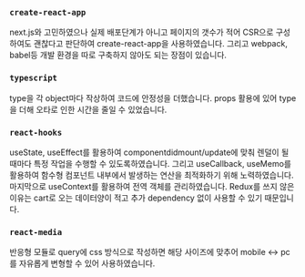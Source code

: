 ### `create-react-app`

next.js와 고민하였으나 실제 배포단계가 아니고 페이지의 갯수가 적어 CSR으로 구성하여도 괜찮다고 판단하여 create-react-app을 사용하였습니다.
그리고 webpack, babel등 개발 환경을 따로 구축하지 않아도 되는 장점이 있습니다.

### `typescript`

type을 각 object마다 작상하여 코드에 안정성을 더했습니다.
props 활용에 있어 type을 더해 오타로 인한 시간을 줄일 수 있었습니다.

### `react-hooks`

useState, useEffect를 활용하여 componentdidmount/update에 맞춰 렌덜이 될 때마다 특정 작업을 수행할 수 있도록하였습니다.
그리고 useCallback, useMemo를 활용하여 함수형 컴포넌트 내부에서 발생하는 연산을 최적화하기 위해 노력하였습니다.
마지막으로 useContext를 활용하여 전역 객체를 관리하였습니다. Redux를 쓰지 않은 이유는 cart로 오는 데이터양이 적고 
추가 dependency 없이 사용할 수 있기 때문입니다.

### `react-media`

반응형 모듈로 query에 css 방식으로 작성하면 해당 사이즈에 맞추어 mobile <-> pc를 자유롭게 변형할 수 있어 사용하였습니다.